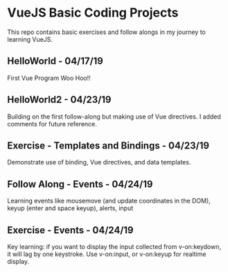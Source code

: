 # VueJS Basic Coding Projects
This repo contains basic exercises and follow alongs in my journey to learning VueJS.

## HelloWorld - 04/17/19
First Vue Program  Woo Hoo!!

## HelloWorld2 - 04/23/19
Building on the first follow-along but making use of Vue directives. I added comments for future reference.

## Exercise - Templates and Bindings - 04/23/19
Demonstrate use of binding, Vue directives, and data templates.

## Follow Along - Events - 04/24/19
Learning events like mousemove (and update coordinates in the DOM), keyup (enter and space keyup), alerts, input

## Exercise - Events - 04/24/19
Key learning: if you want to display the input collected from v-on:keydown, it will lag by one keystroke.   Use v-on:input, or v-on:keyup for realtime display.
